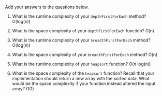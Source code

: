 Add your answers to the questions below.

1. What is the runtime complexity of your `depthFirstForEach` method?
   O(log(n))

2. What is the space complexity of your `depthFirstForEach` function?
   O(n)

3. What is the runtime complexity of your `breadthFirstForEach` method?
   O(log(n))

4. What is the space complexity of your `breadthFirstForEach` method?
   O(n)

5. What is the runtime complexity of your `heapsort` function?
   O(n log(n))

6. What is the space complexity of the `heapsort` function? Recall that your implementation should return a new array with the sorted data. What would be the space complexity if your function instead altered the input array?
   O(1)

<!-- I mostly guessed in this section as I didn't have time to thoroughly go over how to figure this out. Here is the table I found online: http://bigocheatsheet.com/ -->
